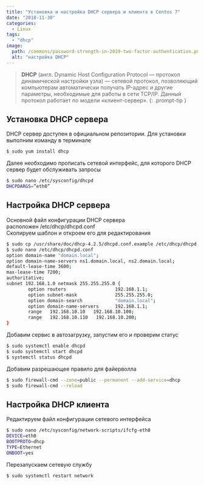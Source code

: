 ```yaml
---
title: "Установка и настройка DHCP сервера и клиента в Centos 7"
date: "2018-11-30"
categories: 
  - Linux
tags: 
  - "dhcp"
image:
  path: /commons/password-strength-in-2019-two-factor-authentication.png
  alt: "настройка DHCP"
---
```


> **DHCP** (англ. Dynamic Host Configuration Protocol — протокол динамической настройки узла) — сетевой протокол, позволяющий компьютерам автоматически получать IP-адрес и другие параметры, необходимые для работы в сети TCP/IP. Данный протокол работает по модели «клиент-сервер».
{: .prompt-tip }

## Установка DHCP сервера

DHCP сервер доступен в официальном репозитории. Для установки выполним команду в терминале

```sh
$ sudo yum install dhcp
```

Далее необходимо прописать сетевой интерфейс, для которого DHCP сервер будет обслуживать запросы

```sh
$ sudo nano /etc/sysconfig/dhcpd
DHCPDARGS=”eth0”
```

## Настройка DHCP сервера

Основной файл конфигурации DHCP сервера расположен /etc/dhcp/dhcpd.conf  
Скопируем шаблон и откроем его для редактирования

```sh
$ sudo cp /usr/share/doc/dhcp-4.2.5/dhcpd.conf.example /etc/dhcp/dhcpd.conf	
$ sudo nano /etc/dhcp/dhcpd.conf
option domain-name "domain.local";
option domain-name-servers ns1.domain.local, ns2.domain.local;
default-lease-time 3600; 
max-lease-time 7200;
authoritative;
subnet 192.168.1.0 netmask 255.255.255.0 {
        option routers                  192.168.1.1;
        option subnet-mask              255.255.255.0;
        option domain-search            "domain.local";
        option domain-name-servers      192.168.1.1;
        range   192.168.10.10   192.168.10.100;
        range   192.168.10.110   192.168.10.200;
}
```

Добавим сервис в автозагрузку, запустим его и проверим статус

```sh
$ sudo systemctl enable dhcpd
$ sudo systemctl start dhcpd
$ systemctl status dhcpd
```

Добавим разрешающее правило для файерволла

```sh
$ sudo firewall-cmd --zone=public --permanent --add-service=dhcp
$ sudo firewall-cmd --reload 
```

## Настройка DHCP клиента

Редактируем файл конфигурации сетевого интерфейса

```sh
$ sudo nano /etc/sysconfig/network-scripts/ifcfg-eth0
DEVICE=eth0
BOOTPROTO=dhcp
TYPE=Ethernet
ONBOOT=yes
```

Перезапускаем сетевую службу

```sh
$ sudo systemctl restart network
```
